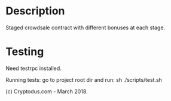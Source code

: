 # Description
Staged crowdsale contract with different bonuses at each stage.


# Testing

Need testrpc installed.

Running tests:
go to project root dir and run:
sh ./scripts/test.sh





(c) Cryptodus.com - March 2018.
